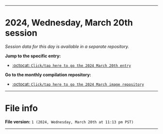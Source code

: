 
***

# 2024, Wednesday, March 20th session

_Session data for this day is available in a separate repository._

**Jump to the specific entry:**

- [:octocat: `Click/tap here to go the 2024 March 20th entry`](https://github.com/seanpm2001/SeansLifeArchive_Images_MotorWorld_CarFactory_Y2024_V3/tree/SeansLifeArchive_Images_MotorWorld_CarFactory_Y2024_V3_Main-dev/03_March/20/)

**Go to the monthly compilation repository:**

- [:octocat: `Click/tap here to go the 2024 March image repository`](https://github.com/seanpm2001/SeansLifeArchive_Images_MotorWorld_CarFactory_Y2024_V3/)

***

# File info

**File version:** `1 (2024, Wednesday, March 20th at 11:13 pm PST)`

***
